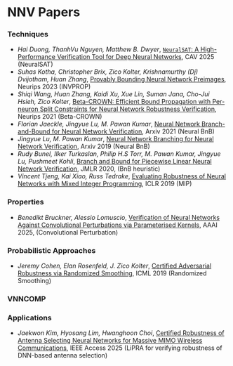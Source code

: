 # NNV Papers

### Techniques

- _Hai Duong, ThanhVu Nguyen, Matthew B. Dwyer_, [`NeuralSAT`: A High-Performance Verification Tool for Deep Neural Networks](https://hocdot.github.io/assets/papers/duong2025neuralsat.pdf), CAV 2025 (NeuralSAT)
- _Suhas Kotha, Christopher Brix, Zico Kolter, Krishnamurthy (Dj) Dvijotham, Huan Zhang_, [Provably Bounding Neural Network Preimages](https://proceedings.neurips.cc/paper_files/paper/2023/hash/fe061ec0ae03c5cf5b5323a2b9121bfd-Abstract-Conference.html), Neurips 2023 (INVPROP)
- _Shiqi Wang, Huan Zhang, Kaidi Xu, Xue Lin, Suman Jana, Cho-Jui Hsieh, Zico Kolter_, [Beta-CROWN: Efficient Bound Propagation with Per-neuron Split Constraints for Neural Network Robustness Verification](https://proceedings.neurips.cc/paper/2021/file/fac7fead96dafceaf80c1daffeae82a4-Paper.pdf), Neurips 2021 (Beta-CROWN)
- _Florian Jaeckle, Jingyue Lu, M. Pawan Kumar_, [Neural Network Branch-and-Bound for Neural Network Verification](https://arxiv.org/pdf/2107.12855), Arxiv 2021 (Neural BnB)
- _Jingyue Lu, M. Pawan Kumar_, [Neural Network Branching for Neural Network Verification](https://arxiv.org/pdf/1912.01329), Arxiv 2019 (Neural BnB)
- _Rudy Bunel, Ilker Turkaslan, Philip H.S Torr, M. Pawan Kumar, Jingyue Lu, Pushmeet Kohli_, [Branch and Bound for Piecewise Linear Neural Network Verification](https://www.jmlr.org/papers/v21/19-468.html), JMLR 2020, (BnB heuristic)
- _Vincent Tjeng, Kai Xiao, Russ Tedrake_, [Evaluating Robustness of Neural Networks with Mixed Integer Programming](https://arxiv.org/pdf/1711.07356), ICLR 2019 (MIP)

### Properties

- _Benedikt Bruckner, Alessio Lomuscio_, [Verification of Neural Networks Against Convolutional Perturbations via Parameterised Kernels](https://ojs.aaai.org/index.php/AAAI/article/view/34930), AAAI 2025, (Convolutional Perturbation)

### Probabilistic Approaches

- _Jeremy Cohen, Elan Rosenfeld, J. Zico Kolter_, [Certified Adversarial Robustness via Randomized Smoothing](https://proceedings.mlr.press/v97/cohen19c.html), ICML 2019 (Randomized Smoothing)

### VNNCOMP


### Applications

- _Jaekwon Kim, Hyosang Lim, Hwanghoon Choi_, [Certified Robustness of Antenna Selecting Neural Networks for Massive MIMO Wireless Communications](https://ieeexplore.ieee.org/abstract/document/11006645), IEEE Access 2025 (LiPRA for verifying robustness of DNN-based antenna selection)
